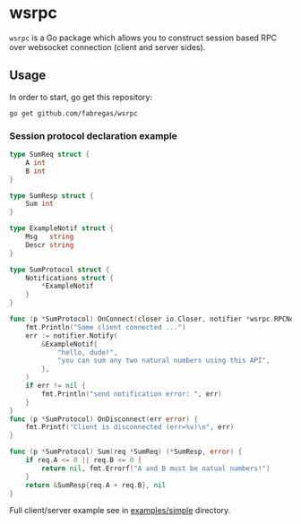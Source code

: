# wsrpc

`wsrpc` is a Go package which allows you to construct session based RPC over websocket connection (client and server sides).

## Usage

In order to start, go get this repository:

```golang
go get github.com/fabregas/wsrpc
```

### Session protocol declaration example

```go
type SumReq struct {
	A int
	B int
}

type SumResp struct {
	Sum int
}

type ExampleNotif struct {
	Msg   string
	Descr string
}

type SumProtocol struct {
	Notifications struct {
		*ExampleNotif
	}
}

func (p *SumProtocol) OnConnect(closer io.Closer, notifier *wsrpc.RPCNotifier) {
	fmt.Println("Some client connected ...")
	err := notifier.Notify(
		&ExampleNotif{
			"hello, dude!",
			"you can sum any two natural numbers using this API",
		},
	)
	if err != nil {
		fmt.Println("send notification error: ", err)
	}
}
func (p *SumProtocol) OnDisconnect(err error) {
	fmt.Printf("Client is disconnected (err=%v)\n", err)
}

func (p *SumProtocol) Sum(req *SumReq) (*SumResp, error) {
	if req.A <= 0 || req.B <= 0 {
		return nil, fmt.Errorf("A and B must be natual numbers!")
	}
	return &SumResp{req.A + req.B}, nil
}
```

Full client/server example see in [examples/simple](https://github.com/fabregas/wsrpc/tree/master/examples/simple) directory.
